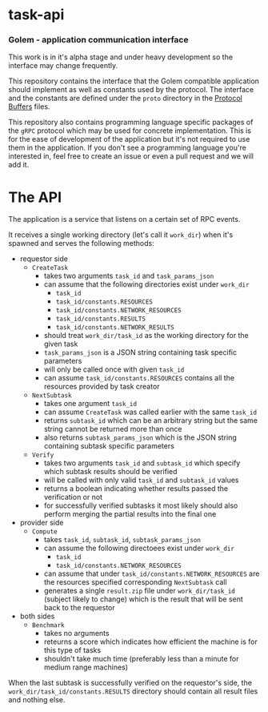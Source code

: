 # task-api
### Golem - application communication interface
This work is in it's alpha stage and under heavy development so the interface may change frequently.

This repository contains the interface that the Golem compatible application should implement as well as constants used by the protocol. The interface and the constants are defined under the `proto` directory in the [Protocol Buffers](https://developers.google.com/protocol-buffers/) files.

This repository also contains programming language specific packages of the `gRPC` protocol which may be used for concrete implementation. This is for the ease of development of the application but it's not required to use them in the application.
If you don't see a programming language you're interested in, feel free to create an issue or even a pull request and we will add it.

# The API
The application is a service that listens on a certain set of RPC events.

It receives a single working directory (let's call it `work_dir`) when it's spawned and serves the following methods:
- requestor side
  - `CreateTask`
    - takes two arguments `task_id` and `task_params_json`
    - can assume that the following directories exist under `work_dir`
      - `task_id`
      - `task_id/constants.RESOURCES`
      - `task_id/constants.NETWORK_RESOURCES`
      - `task_id/constants.RESULTS`
      - `task_id/constants.NETWORK_RESULTS`
    - should treat `work_dir/task_id` as the working directory for the given task
    - `task_params_json` is a JSON string containing task specific parameters
    - will only be called once with given `task_id`
    - can assume `task_id/constants.RESOURCES` contains all the resources provided by task creator
  - `NextSubtask`
    - takes one argument `task_id`
    - can assume `CreateTask` was called earlier with the same `task_id`
    - returns `subtask_id` which can be an arbitrary string but the same string cannot be returned more than once
    - also returns `subtask_params_json` which is the JSON string containing subtask specific parameters
  - `Verify`
    - takes two arguments `task_id` and `subtask_id` which specify which subtask results should be verified
    - will be called with only valid `task_id` and `subtask_id` values
    - returns a boolean indicating whether results passed the verification or not
    - for successfully verified subtasks it most likely should also perform merging the partial results into the final one
- provider side
  - `Compute`
    - takes `task_id`, `subtask_id`, `subtask_params_json`
    - can assume the following directoees exist under `work_dir`
      - `task_id`
      - `task_id/constants.NETWORK_RESOURCES`
    - can assume that under `task_id/constants.NETWORK_RESOURCES` are the resources specified corresponding `NextSubtask` call
    - generates a single `result.zip` file under `work_dir/task_id` (subject likely to change) which is the result that will be sent back to the requestor
- both sides
  - `Benchmark`
    - takes no arguments
    - reteurns a score which indicates how efficient the machine is for this type of tasks
    - shouldn't take much time (preferably less than a minute for medium range machines)


When the last subtask is successfully verified on the requestor's side, the `work_dir/task_id/constants.RESULTS` directory should contain all result files and nothing else.
